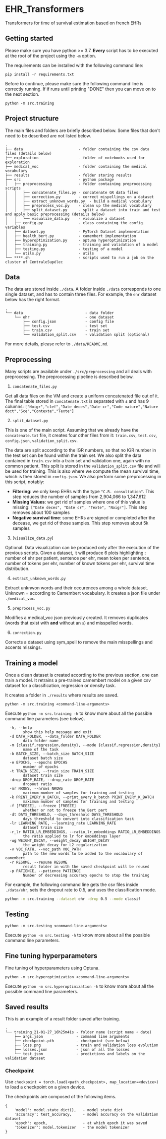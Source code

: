 # EHR_Transformers

Transformers for time of survival estimation based on french EHRs

## Getting started

Please make sure you have python >= 3.7. **Every** script has to be executed at the root of the project using the `-m` option.

The requirements can be installed with the following command line:

```
pip install -r requirements.txt
```

Before to continue, please make sure the following command line is correctly running. If if runs until printing "DONE" then you can move on to the next section.

```
python -m src.training
```

## Project structure

The main files and folders are briefly described below. Some files that don't need to be described are not listed below.

```
.
├── data                         - folder containing the csv data files (details below)
├── exploration                  - folder of notebooks used for exploration
├── medical_voc                  - folder containing the medical vocabulary
├── results                      - folder storing results
├── src                          - python package
│   ├── preprocessing            - folder containing preprocessing scripts
│   │   ├── concatenate_files.py - concatenate GR data files
│   │   ├── correction.py        - correct mispellings on a dataset
│   │   ├── extract_unknown_words.py  - build a medical vocabulary
│   │   ├── preprocess_voc.py    - clean up the medical vocabulary
│   │   ├── split_dataset.py     - split a dataset into train and test and apply basic preprocessing (details below)
│   │   └── visualize_data.py    - visualize a dataset
│   ├── config.py                - class containing the config variables
│   ├── dataset.py               - PyTorch Dataset implementation
│   ├── health_bert.py           - camembert implementation
│   ├── hyperoptimization.py     - optuna hyperoptimization
│   ├── training.py              - training and validation of a model
│   ├── testing.py               - testing of a model
│   └── utils.py                 - utils
└── ****.sh                      - scripts used to run a job on the cluster of CentraleSupélec
```

## Data

The data are stored inside `./data`. A folder inside `./data` corresponds to one single dataset, and has to contain three files. For example, the `ehr` dataset below has the right format.

```
.
└── data                            - data folder
    └── ehr                         - one dataset
        ├── config.json             - config file
        ├── test.csv                - test set
        ├── train.csv               - train set
        └── validation_split.csv    - validation split (optional)
```

For more details, please refer to `./data/README.md`. 

## Preprocessing

Many scripts are available under `./src/preprocessing` and all deals with preprocessing. The preprocessing pipeline is described below.

1. `concatenate_files.py`

Get all data files on the VM and create a uniform concatenated file out of it.
The final table stored in `concatenate.txt` is separated with `£` and has 9 columns: `["Noigr","clef","Date deces","Date cr","Code nature","Nature doct","Sce","Contexte","Texte"]`

2. `split_dataset.py`

This is one of the main script. Assuming that we already have the `concatenate.txt` file, it creates four other files from it: `train.csv`, `test.csv`, `config.json`, `validation_split.csv`.

The data are split according to the IGR numbers, so that no IGR number in the test set can be found within the train set. We also split the data contained in `train.csv` into a train set and validation one, again with no common patient. This split is stored in the `validation_split.csv` file and will be used for training. 
This is also where we compute the mean survival time, which is then stored in `config.json`.
We also perform some preprocessing in this script, notably:
- **Filtering**: we only keep EHRs with the type `"C.R. consultation"`. This step reduces the number of samples from 2,904,066 to 1,347,612
- **Missing Values**: we get rid of samples where one of this value is missing: `["Date deces", "Date cr", "Texte", "Noigr"]`. This step removes about 100 samples
- **Negative survival time**: some EHRs are signed or completed after the decease, we get rid of those samples. This step removes about 5k samples


3. (`visualize_data.py`)

Optional. Data visualization can be produced only after the execution of the previous scripts. Given a dataset, it will produce 6 plots highlighting : number of ehr per patient, sentence per ehr, mean token per sentence, number of tokens per ehr, number of known tokens per ehr, survival time distribution.

4. `extract_unknown_words.py`

Extract unknwon words and their occurences among a whole dataset. Unknown = according to Camembert vocabulary.
It creates a json file under `./medical_voc`.

5. `preprocess_voc.py`

Modifies a medical_voc json previously created. It removes duplicates (words that exist with **and** without an `s`) and misspelled words.

6. `correction.py`

Corrects a dataset using sym_spell to remove the main misspellings and accents missings.

## Training a model

Once a clean dataset is created according to the previous section, one can train a model.
It retrains a pre-trained camembert model on a given csv dataset for a classification, regression or density task.

It creates a folder in `./results` where results are saved.

```
python -m src.training <command-line-arguments>
```

Execute `python -m src.training -h` to know more about all the possible command line parameters (see below).

```
  -h, --help            
        show this help message and exit
  -d DATA_FOLDER, --data_folder DATA_FOLDER
        data folder name
  -m {classif,regression,density}, --mode {classif,regression,density}
        name of the task
  -b BATCH_SIZE, --batch_size BATCH_SIZE
        dataset batch size
  -e EPOCHS, --epochs EPOCHS
        number of epochs
  -t TRAIN_SIZE, --train_size TRAIN_SIZE
        dataset train size
  -drop DROP_RATE, --drop_rate DROP_RATE
        dropout ratio
  -nr NROWS, --nrows NROWS
        maximum number of samples for training and testing
  -k PRINT_EVERY_K_BATCH, --print_every_k_batch PRINT_EVERY_K_BATCH
        maximum number of samples for training and testing
  -f [FREEZE], --freeze [FREEZE]
        whether or not to freeze the Bert part
  -dt DAYS_THRESHOLD, --days_threshold DAYS_THRESHOLD
        days threshold to convert into classification task
  -lr LEARNING_RATE, --learning_rate LEARNING_RATE
        dataset train size
  -r_lr RATIO_LR_EMBEDDINGS, --ratio_lr_embeddings RATIO_LR_EMBEDDINGS
        the ratio applied to lr for embeddings layer
  -wg WEIGHT_DECAY, --weight_decay WEIGHT_DECAY
        the weight decay for L2 regularization
  -v VOC_PATH, --voc_path VOC_PATH
        path to the new words to be added to the vocabulary of camembert
  -r RESUME, --resume RESUME
        result folder in with the saved checkpoint will be reused
  -p PATIENCE, --patience PATIENCE
        Number of decreasing accuracy epochs to stop the training
```

For example, the following command line gets the csv files inside `./data/ehr`, sets the dropout rate to 0.5, and uses the classification mode.

```bash
python -m src.training --dataset ehr -drop 0.5 --mode classif
```

## Testing

```
python -m src.testing <command-line-arguments>
```

Execute `python -m src.testing -h` to know more about all the possible command line parameters.

## Fine tuning hyperparameters

Fine tuning of hyperparameters using Optuna.

```
python -m src.hyperoptimization <command-line-arguments>
```

Execute `python -m src.hyperoptimization -h` to know more about all the possible command line parameters.

## Saved results

This is an example of a result folder saved after training.

```
.
└── training_21-01-27_16h25m41s - folder name (script name + date)
    ├── args.json               - command line arguments
    ├── checkpoint.pth          - checkpoint (see below)
    ├── loss.png                - train and validation loss evolution
    ├── losses.json             - json of all the losses
    └── test.json               - predictions and labels on the validation dataset
```

### Checkpoint

Use `checkpoint = torch.load(<path_checkpoint>, map_location=<device>)` to load a checkpoint on a given device.

The checkpoints are composed of the following items.
```
{
    'model': model.state_dict(),   - model state dict
    'accuracy': test_accuracy,     - model accuracy on the validation dataset
    'epoch': epoch,                - at which epoch it was saved
    'tokenizer': model.tokenizer   - the model tokenizer
}
```